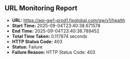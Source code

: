 ## URL Monitoring Report

- **URL:** https://api-gw1-prod1.fisglobal.com/gw/v1/health
- **Start Time:** 2025-09-04T23:40:38.671578
- **End Time:** 2025-09-04T23:40:38.789452
- **Total Time Taken:** 0.117874 seconds
- **HTTP Status Code:** 403
- **Status:** Failure
- **Failure Reason:** HTTP Status Code: 403
